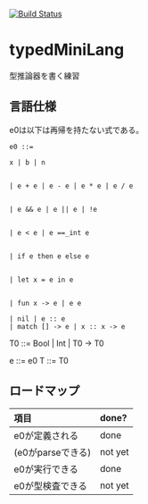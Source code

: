 [![Build Status](https://travis-ci.com/yuchiki/typedMiniLang.svg?branch=master)](https://travis-ci.com/yuchiki/typedMiniLang)

# typedMiniLang

型推論器を書く練習

## 言語仕様

e0は以下は再帰を持たない式である。

    e0 ::=

    x | b | n


    | e + e | e - e | e * e | e / e


    | e && e | e || e | !e


    | e < e | e ==_int e


    | if e then e else e


    | let x = e in e


    | fun x -> e | e e

    | nil | e :: e
    | match [] -> e | x :: x -> e



T0 ::= Bool | Int | T0 -> T0

e ::= e0
T ::= T0


## ロードマップ
| 項目 | done?
| :-   | :-
| e0が定義される | done
| (e0がparseできる) | not yet
| e0が実行できる | done
| e0が型検査できる | not yet
